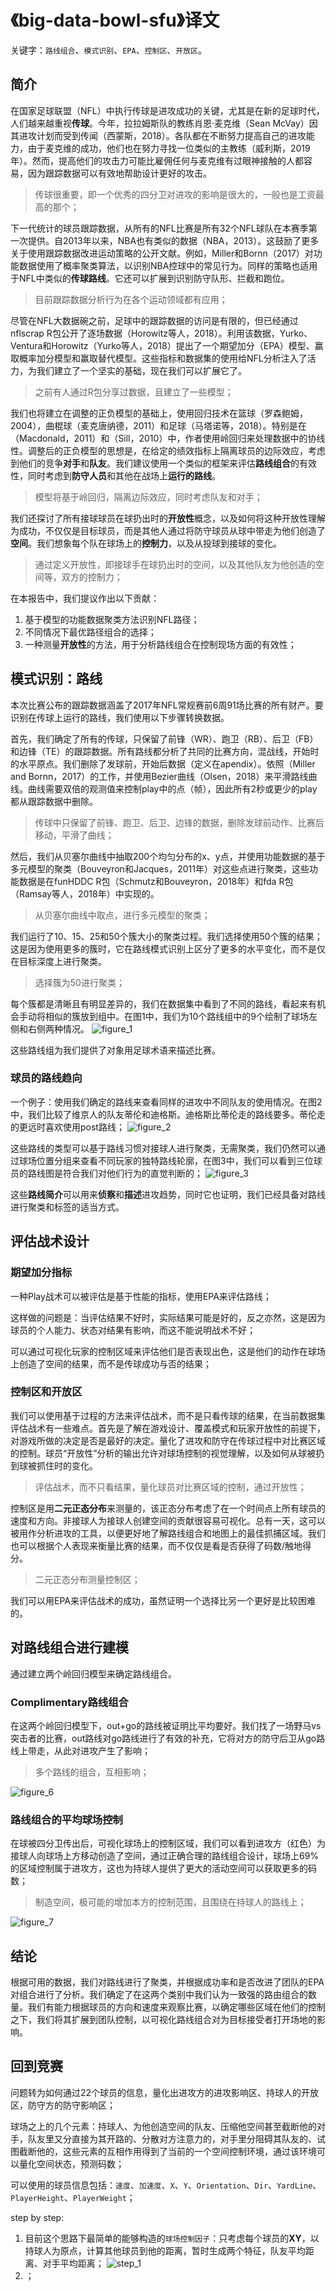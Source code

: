 # 《big-data-bowl-sfu》译文

关键字：`路线组合`、`模式识别`、`EPA`、`控制区`、`开放区`。

## 简介

在国家足球联盟（NFL）中执行传球是进攻成功的关键，尤其是在新的足球时代，人们越来越重视**传球**。今年，拉拉姆斯队的教练肖恩·麦克维（Sean McVay）因其进攻计划而受到传闻（西蒙斯，2018）。各队都在不断努力提高自己的进攻能力，由于麦克维的成功，他们也在努力寻找一位类似的主教练（威利斯，2019年）。然而，提高他们的攻击力可能比雇佣任何与麦克维有过眼神接触的人都容易，因为跟踪数据可以有效地帮助设计更好的攻击。
> 传球很重要，即一个优秀的四分卫对进攻的影响是很大的，一般也是工资最高的那个；

下一代统计的球员跟踪数据，从所有的NFL比赛是所有32个NFL球队在本赛季第一次提供。自2013年以来，NBA也有类似的数据（NBA，2013）。这鼓励了更多关于使用跟踪数据改进运动策略的公开文献。例如，Miller和Bornn（2017）对功能数据使用了概率聚类算法，以识别NBA控球中的常见行为。同样的策略也适用于NFL中类似的**传球路线**。它还可以扩展到识别防守队形、拦截和跑位。
> 目前跟踪数据分析行为在各个运动领域都有应用；

尽管在NFL大数据碗之前，足球中的跟踪数据的访问是有限的，但已经通过nflscrap R包公开了逐场数据（Horowitz等人，2018）。利用该数据，Yurko、Ventura和Horowitz（Yurko等人，2018）提出了一个期望加分（EPA）模型、赢取概率加分模型和赢取替代模型。这些指标和数据集的使用给NFL分析注入了活力，为我们建立了一个坚实的基础，现在我们可以扩展它了。
> 之前有人通过R包分享过数据，且建立了一些模型；

我们也将建立在调整的正负模型的基础上，使用回归技术在篮球（罗森鲍姆，2004），曲棍球（麦克唐纳德，2011）和足球（马塔诺等，2018）。特别是在（Macdonald，2011）和（Sill，2010）中，作者使用岭回归来处理数据中的协线性。调整后的正负模型的思想是，在给定的绩效指标上隔离球员的边际效应，考虑到他们的竞争**对手**和**队友**。我们建议使用一个类似的框架来评估**路线组合**的有效性，同时考虑到**防守人员**和其他在战场上**运行的路线**。
> 模型将基于岭回归，隔离边际效应，同时考虑队友和对手；

我们还探讨了所有接球球员在球扔出时的**开放性**概念，以及如何将这种开放性理解为成功，不仅仅是目标球员，而是其他人通过将防守球员从球中带走为他们创造了**空间**。我们想象每个队在球场上的**控制力**，以及从投球到接球的变化。
> 通过定义开放性，即接球手在球扔出时的空间，以及其他队友为他创造的空间等，双方的控制力；

在本报告中，我们提议作出以下贡献：
1. 基于模型的功能数据聚类方法识别NFL路径；
2. 不同情况下最优路径组合的选择；
3. 一种测量**开放性**的方法，用于分析路线组合在控制现场方面的有效性；

## 模式识别：路线

本次比赛公布的跟踪数据涵盖了2017年NFL常规赛前6周91场比赛的所有财产。要识别在传球上运行的路线，我们使用以下步骤转换数据。

首先，我们确定了所有的传球，只保留了前锋（WR）、跑卫（RB）、后卫（FB）和边锋（TE）的跟踪数据。所有路线都分析了共同的比赛方向，混战线，开始时的水平原点。我们删除了发球前，开始后数据（定义在apendix）。依照（Miller and Bornn，2017）的工作，并使用Bezier曲线（Olsen，2018）来平滑路线曲线。曲线需要双倍的观测值来控制play中的点（帧），因此所有2秒或更少的play都从跟踪数据中删除。
> 传球中只保留了前锋、跑卫、后卫、边锋的数据，删除发球前动作、比赛后移动，平滑了曲线；

然后，我们从贝塞尔曲线中抽取200个均匀分布的x、y点，并使用功能数据的基于多元模型的聚类（Bouveyron和Jacques，2011年）对这些点进行聚类，这些功能数据是在funHDDC R包（Schmutz和Bouveyron，2018年）和fda R包（Ramsay等人，2018年）中实现的。
> 从贝塞尔曲线中取点，进行多元模型的聚类；

我们运行了10、15、25和50个簇大小的聚类过程。我们选择使用50个簇的结果；这是因为使用更多的簇时，它在路线模式识别上区分了更多的水平变化，而不是仅在目标深度上进行聚类。
> 选择簇为50进行聚类；

每个簇都是清晰且有明显差异的，我们在数据集中看到了不同的路线，看起来有机会手动将相似的簇放到组中。在图1中，我们为10个路线组中的9个绘制了球场左侧和右侧两种情况。
![figure_1](image/figure_1.png)

这些路线组为我们提供了对象用足球术语来描述比赛。

### 球员的路线趋向

一个例子：使用我们确定的路线来查看同样的进攻中不同队友的使用情况。在图2中，我们比较了维京人的队友蒂伦和迪格斯。迪格斯比蒂伦走的路线要多。蒂伦走的更远时喜欢使用post路线；
![figure_2](image/figure_2.png)

这些路线的类型可以基于路线习惯对接球人进行聚类，无需聚类，我们仍然可以通过球场位置分组来查看不同玩家的独特路线轮廓，在图3中，我们可以看到三位球员的路线图是符合我们对他们行为的直觉判断的；
![figure_3](image/figure_3.png)

这些**路线简介**可以用来**侦察**和**描述**进攻趋势，同时它也证明，我们已经具备对路线进行聚类和标签的适当方式。

## 评估战术设计

### 期望加分指标

一种Play战术可以被评估是基于性能的指标，使用EPA来评估路线；

这样做的问题是：当评估结果不好时，实际结果可能是好的，反之亦然，这是因为球员的个人能力、状态对结果有影响，而这不能说明战术不好；

可以通过可视化玩家的控制区域来评估他们是否表现出色，这是他们的动作在球场上创造了空间的结果，而不是传球成功与否的结果；

### 控制区和开放区

我们可以使用基于过程的方法来评估战术，而不是只看传球的结果，在当前数据集评估战术有一些难点。首先是了解在游戏设计、覆盖模式和玩家开放性的前提下，对游戏所做的决定是否是最好的决定。量化了进攻和防守在传球过程中对比赛区域的控制。球员“开放性”分析的输出允许对球场控制的视觉理解，以及如何从球被扔到球被抓住时的变化。
> 评估战术，而不只看结果，量化球员对比赛区域的控制，通过开放性；

控制区是用**二元正态分布**来测量的，该正态分布考虑了在一个时间点上所有球员的速度和方向。非接球人为接球人创建空间的贡献很容易可视化。总有一天，这可以被用作分析进攻的工具，以便更好地了解路线组合和地图上的最佳抓捕区域。我们也可以根据个人表现来衡量比赛的结果，而不仅仅是看是否获得了码数/触地得分。
> 二元正态分布测量控制区；

我们可以用EPA来评估战术的成功，虽然证明一个选择比另一个更好是比较困难的。

## 对路线组合进行建模

通过建立两个岭回归模型来确定路线组合。

### Complimentary路线组合

在这两个岭回归模型下，out+go的路线被证明比平均要好。我们找了一场野马vs突击者的比赛，out路线对go路线进行了有效的补充，它将对方的防守后卫从go路线上带走，从此对进攻产生了影响；
> 多个路线的组合，互相影响；

![figure_6](image/figure_6.png)

### 路线组合的平均球场控制

在球被四分卫传出后，可视化球场上的控制区域，我们可以看到进攻方（红色）为接球人向球场上方移动创造了空间，通过正确合理的路线组合设计，球场上69%的区域控制属于进攻方，这也为持球人提供了更大的活动空间可以获取更多的码数；
> 制造空间，极可能的增加本方的控制范围，且围绕在持球人的路线上；

![figure_7](image/figure_7.png)

## 结论

根据可用的数据，我们对路线进行了聚类，并根据成功率和是否改进了团队的EPA对组合进行了分析。我们确定了在这两个类别中我们认为一致强的路由组合的数量。我们有能力根据球员的方向和速度来观察比赛，以确定哪些区域在他们的控制之下，我们将其扩展到团队控制，以可视化路线组合对为目标接受者打开场地的影响。

## 回到竞赛

问题转为如何通过22个球员的信息，量化出进攻方的进攻影响区、持球人的开放区，防守方的防守影响区；

球场之上的几个元素：持球人、为他创造空间的队友、压缩他空间甚至截断他的对手，队友里又分直接为其开路的、分散对方注意力的，对手里分阻碍其队友的、试图截断他的，这些元素的互相作用得到了当前的一个空间控制环境，通过该环境可以量化空间状态，预测码数；

可以使用的球员信息包括：`速度`、`加速度`、`X`、`Y`、`Orientation`、`Dir`、`YardLine`、`PlayerHeight`、`PlayerWeight`；

step by step:
1. 目前这个思路下最简单的能够构造的`球场控制因子`：只考虑每个球员的**XY**，以持球人为原点，计算其他球员到他的距离，暂时生成两个特征，队友平均距离、对手平均距离；
![step_1](image/step_1.png)
2. ；
